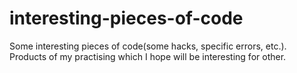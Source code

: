 # interesting-pieces-of-code
Some interesting pieces of code(some hacks, specific errors, etc.). Products of my practising which I hope will be interesting for other.
